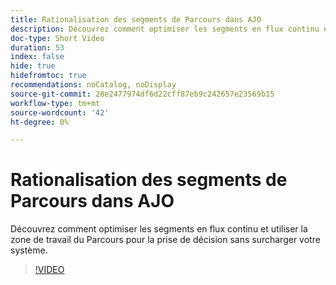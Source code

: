 ```yaml
---
title: Rationalisation des segments de Parcours dans AJO
description: Découvrez comment optimiser les segments en flux continu et utiliser la zone de travail du Parcours pour la prise de décision sans surcharger votre système.
doc-type: Short Video
duration: 53
index: false
hide: true
hidefromtoc: true
recommendations: noCatalog, noDisplay
source-git-commit: 28e2477974df6d22cff87eb9c242657e23569b15
workflow-type: tm+mt
source-wordcount: '42'
ht-degree: 0%

---
```



# Rationalisation des segments de Parcours dans AJO

Découvrez comment optimiser les segments en flux continu et utiliser la zone de travail du Parcours pour la prise de décision sans surcharger votre système.

<!-- 62_S522_3442522_52_streamlining-journey-segments-in-ajo -->
>[!VIDEO](https://video.tv.adobe.com/v/3460455/?learn=on&enablevpops=true&captions=fre_fr)
